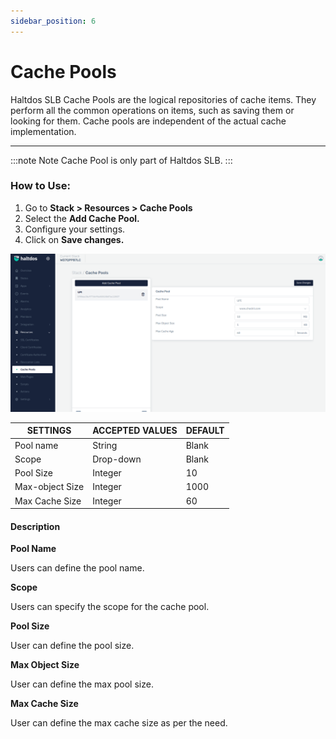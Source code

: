 ```yaml
---
sidebar_position: 6
---
```


# Cache Pools

Haltdos  SLB Cache Pools are the logical repositories of cache items. They perform all the common operations on items, such as saving them or looking for them. Cache pools are independent of the actual cache implementation.

---


:::note Note
Cache Pool is only part of Haltdos SLB.
:::

### How to Use:

1. Go to **Stack > Resources > Cache Pools**
2.  Select the **Add Cache Pool.**
3. Configure your settings. 
4. Click on **Save changes.**

![cache](/img/platform/v7/docs/cachepool_newui.png)

| SETTINGS        | ACCEPTED VALUES | DEFAULT |
|-----------------|-----------------|---------|
| Pool name       | String          | Blank   |
| Scope           | Drop-down       | Blank   |
| Pool Size       | Integer         | 10      |
| Max-object Size | Integer         | 1000    |
| Max Cache Size  | Integer         | 60      |


#### Description 

**Pool Name**

Users can define the pool name.

**Scope**

Users can specify the scope for the cache pool.

**Pool Size**

User can define the pool size.

**Max Object Size**

User can define the max pool size.

**Max Cache Size**

User can define the max cache size as per the need.

